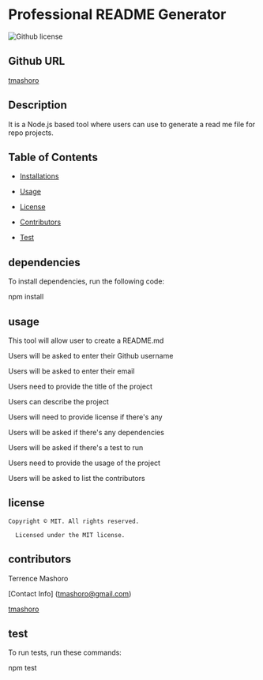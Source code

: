 # Professional README Generator

![Github license](https://img.shields.io/badge/license-MIT-yellowgreen.svg)

## Github URL

[tmashoro](https://github.com/tmashoro/)

## Description

It is a Node.js based tool where users can use to generate a read me file for repo projects.

## Table of Contents

* [Installations](#dependencies)

* [Usage](#usage)

* [License](#license)

* [Contributors](#contributors)

* [Test](#test)

## dependencies

To install dependencies, run the following code:

npm install

## usage


This tool will allow user to create a README.md

Users will be asked to enter their Github username

Users will be asked to enter their email

Users need to provide the title of the project

Users can describe the project

Users will need to provide license if there's any

Users will be asked if there's any dependencies

Users will be asked if there's a test to run

Users need to provide the usage of the project

Users will be asked to  list the contributors

## license

    Copyright © MIT. All rights reserved. 

      Licensed under the MIT license.

## contributors

 Terrence Mashoro

 [Contact Info] (tmashoro@gmail.com)

[tmashoro](https://github.com/tmashoro/)

## test

To run tests, run these commands:

npm test
